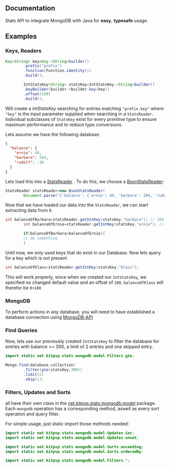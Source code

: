 ## Documentation

Stats API to integrate MongoDB with Java for **easy**, **typesafe** usage.

## Examples

### Keys, Readers

```java
Key<String> key=Key.<String>builder()
        .prefix("prefix")
        .function(Function.identity())
        .build();

        IntStatsKey<String> statsKey=IntStatsKey.<String>builder()
        .keyBuilder(builder->builder.key(key))
        .offset(100)
        .build();
```

Will create a *IntStatsKey* searching for entries matching `"prefix.key"` where ``"key"``
is the input parameter supplied when searching in a ``StatsReader``. Individual subclasses of `StatsKey` exist for every
primitive type to ensure maximum performance and to reduce type conversions.

Lets assume we have the following database:

````json
{
  "balance": {
    "ernie": 49,
    "barbara": 204,
    "rudolf": -30
  }
}
````

Lets load this into
a [StatsReader](https://github.com/KitPvPDE/stats-api/blob/master/stats-api/src/main/java/net/kitpvp/stats/StatsReader.java)
. To do this, we choose
a [BsonStatsReader](https://github.com/KitPvPDE/stats-api/blob/master/stats-api/src/main/java/net/kitpvp/stats/bson/BsonStatsReader.java):

````java
StatsReader statsReader=new BsonStatsReader(
        Document.parse("{'balance': {'ernie': 49, 'barbara': 204, 'rudolf': -30}}"))
````

Now that we have loaded our data into the ``StatsReader``, we can start extracting data from it.

````java
int balanceOfBarbara=statsReader.getIntKey(statsKey,"barbara"); // 304
        int balanceOfErnie=statsReader.getIntKey(statsKey,"ernie"); // 149

        if(balanceOfBarbara>balanceOfErnie){
        // do something    
        }
````

Until now, we only used keys that do exist in our Database. Now lets query for a key which is not present

```java
int balanceOfKlaus=statsReader.getIntKey(statsKey,"klaus");
```

This will work properly, since when we created our ``IntStatsKey``, we specified no changed default value and an offset
of ``100``. `balanceOfKlaus` will therefor be `0+100`

### MongoDB

To perform actions in any database, you will need to have established a database connection using
[MongoDB-API](https://repo.kitpvp.de)

### Find Queries

Now, lets use our previously created `IntStatsKey` to filter the database for entries with balance >= 300, a limit of 2
entries and one skipped entry.

```java
import static net.kitpvp.stats.mongodb.model.Filters.gte;

Mongo.find(database,collection)
        .filter(gte(statsKey,300))
        .limit(2)
        .skip(1);
```

### Filters, Updates and Sorts

all have their own class in
the [net.kitpvp.stats.mongodb.model](https://github.com/KitPvPDE/stats-api/tree/master/stats-mongodb/src/main/java/net/kitpvp/stats/mongodb/model)
package. Each `mongodb` operation has a corresponding method, aswell as every sort operation and query filter.

For simple usage, just static import those methods needed:

````java
import static net.kitpvp.stats.mongodb.model.Updates.inc;
import static net.kitpvp.stats.mongodb.model.Updates.unset;

import static net.kitpvp.stats.mongodb.model.Sorts.ascending;
import static net.kitpvp.stats.mongodb.model.Sorts.orderedBy;

import static net.kitpvp.stats.mongodb.model.Filters.*;
````


